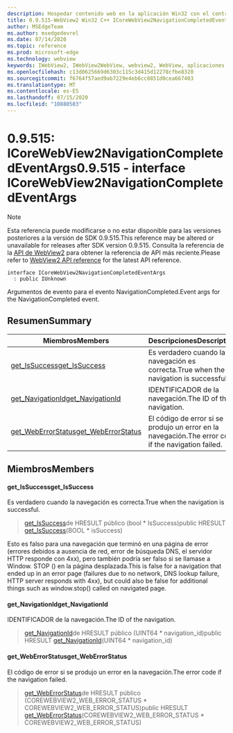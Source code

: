 ```yaml
---
description: Hospedar contenido web en la aplicación Win32 con el control Microsoft Edge WebView2
title: 0.9.515-WebView2 Win32 C++ ICoreWebView2NavigationCompletedEventArgs
author: MSEdgeTeam
ms.author: msedgedevrel
ms.date: 07/14/2020
ms.topic: reference
ms.prod: microsoft-edge
ms.technology: webview
keywords: IWebView2, IWebView2WebView, webview2, WebView, aplicaciones Win32, Win32, Edge, ICoreWebView2, ICoreWebView2Controller, control de explorador, HTML Edge
ms.openlocfilehash: c13d0625669d6303c115c3d415d12278cfbe8320
ms.sourcegitcommit: f6764f57aed9ab7229e4eb6cc8851d0cea667403
ms.translationtype: MT
ms.contentlocale: es-ES
ms.lasthandoff: 07/15/2020
ms.locfileid: "10880503"
---
```

# <span data-ttu-id="e9831-104">0.9.515: ICoreWebView2NavigationCompletedEventArgs</span><span class="sxs-lookup"><span data-stu-id="e9831-104">0.9.515 - interface ICoreWebView2NavigationCompletedEventArgs</span></span> 

> [!NOTE]
> <span data-ttu-id="e9831-105">Esta referencia puede modificarse o no estar disponible para las versiones posteriores a la versión de SDK 0.9.515.</span><span class="sxs-lookup"><span data-stu-id="e9831-105">This reference may be altered or unavailable for releases after SDK version 0.9.515.</span></span> <span data-ttu-id="e9831-106">Consulta la referencia de la [API de WebView2](../../../webview2-api-reference.md) para obtener la referencia de API más reciente.</span><span class="sxs-lookup"><span data-stu-id="e9831-106">Please refer to [WebView2 API reference](../../../webview2-api-reference.md) for the latest API reference.</span></span>

```
interface ICoreWebView2NavigationCompletedEventArgs
  : public IUnknown
```

<span data-ttu-id="e9831-107">Argumentos de evento para el evento NavigationCompleted.</span><span class="sxs-lookup"><span data-stu-id="e9831-107">Event args for the NavigationCompleted event.</span></span>

## <span data-ttu-id="e9831-108">Resumen</span><span class="sxs-lookup"><span data-stu-id="e9831-108">Summary</span></span>

 <span data-ttu-id="e9831-109">Miembros</span><span class="sxs-lookup"><span data-stu-id="e9831-109">Members</span></span>                        | <span data-ttu-id="e9831-110">Descripciones</span><span class="sxs-lookup"><span data-stu-id="e9831-110">Descriptions</span></span>
--------------------------------|---------------------------------------------
[<span data-ttu-id="e9831-111">get_IsSuccess</span><span class="sxs-lookup"><span data-stu-id="e9831-111">get_IsSuccess</span></span>](#get_issuccess) | <span data-ttu-id="e9831-112">Es verdadero cuando la navegación es correcta.</span><span class="sxs-lookup"><span data-stu-id="e9831-112">True when the navigation is successful.</span></span>
[<span data-ttu-id="e9831-113">get_NavigationId</span><span class="sxs-lookup"><span data-stu-id="e9831-113">get_NavigationId</span></span>](#get_navigationid) | <span data-ttu-id="e9831-114">IDENTIFICADOR de la navegación.</span><span class="sxs-lookup"><span data-stu-id="e9831-114">The ID of the navigation.</span></span>
[<span data-ttu-id="e9831-115">get_WebErrorStatus</span><span class="sxs-lookup"><span data-stu-id="e9831-115">get_WebErrorStatus</span></span>](#get_weberrorstatus) | <span data-ttu-id="e9831-116">El código de error si se produjo un error en la navegación.</span><span class="sxs-lookup"><span data-stu-id="e9831-116">The error code if the navigation failed.</span></span>

## <span data-ttu-id="e9831-117">Miembros</span><span class="sxs-lookup"><span data-stu-id="e9831-117">Members</span></span>

#### <span data-ttu-id="e9831-118">get_IsSuccess</span><span class="sxs-lookup"><span data-stu-id="e9831-118">get_IsSuccess</span></span> 

<span data-ttu-id="e9831-119">Es verdadero cuando la navegación es correcta.</span><span class="sxs-lookup"><span data-stu-id="e9831-119">True when the navigation is successful.</span></span>

> <span data-ttu-id="e9831-120">[get_IsSuccess](#get_issuccess)de HRESULT público (bool \* IsSuccess)</span><span class="sxs-lookup"><span data-stu-id="e9831-120">public HRESULT [get_IsSuccess](#get_issuccess)(BOOL \* isSuccess)</span></span>

<span data-ttu-id="e9831-121">Esto es falso para una navegación que terminó en una página de error (errores debidos a ausencia de red, error de búsqueda DNS, el servidor HTTP responde con 4xx), pero también podría ser falso si se llamase a Window. STOP () en la página desplazada.</span><span class="sxs-lookup"><span data-stu-id="e9831-121">This is false for a navigation that ended up in an error page (failures due to no network, DNS lookup failure, HTTP server responds with 4xx), but could also be false for additional things such as window.stop() called on navigated page.</span></span>

#### <span data-ttu-id="e9831-122">get_NavigationId</span><span class="sxs-lookup"><span data-stu-id="e9831-122">get_NavigationId</span></span> 

<span data-ttu-id="e9831-123">IDENTIFICADOR de la navegación.</span><span class="sxs-lookup"><span data-stu-id="e9831-123">The ID of the navigation.</span></span>

> <span data-ttu-id="e9831-124">[get_NavigationId](#get_navigationid)de HRESULT público (UINT64 \* navigation_id)</span><span class="sxs-lookup"><span data-stu-id="e9831-124">public HRESULT [get_NavigationId](#get_navigationid)(UINT64 \* navigation_id)</span></span>

#### <span data-ttu-id="e9831-125">get_WebErrorStatus</span><span class="sxs-lookup"><span data-stu-id="e9831-125">get_WebErrorStatus</span></span> 

<span data-ttu-id="e9831-126">El código de error si se produjo un error en la navegación.</span><span class="sxs-lookup"><span data-stu-id="e9831-126">The error code if the navigation failed.</span></span>

> <span data-ttu-id="e9831-127">[get_WebErrorStatus](#get_weberrorstatus)de HRESULT público (COREWEBVIEW2_WEB_ERROR_STATUS \* COREWEBVIEW2_WEB_ERROR_STATUS)</span><span class="sxs-lookup"><span data-stu-id="e9831-127">public HRESULT [get_WebErrorStatus](#get_weberrorstatus)(COREWEBVIEW2_WEB_ERROR_STATUS \* COREWEBVIEW2_WEB_ERROR_STATUS)</span></span>

